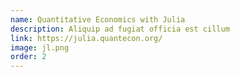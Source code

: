 ```yaml
---
name: Quantitative Economics with Julia
description: Aliquip ad fugiat officia est cillum
link: https://julia.quantecon.org/
image: jl.png
order: 2
---
```

